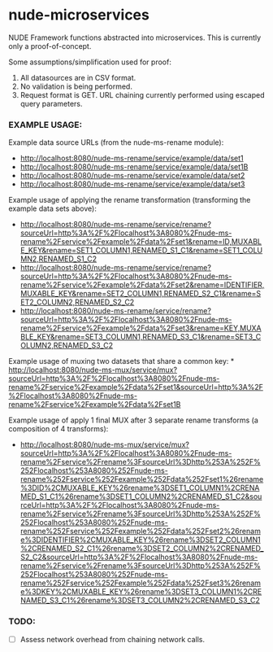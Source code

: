 nude-microservices
==================

NUDE Framework functions abstracted into microservices. This is currently only a proof-of-concept.

Some assumptions/simplification used for proof:

1. All datasources are in CSV format.
2. No validation is being performed.
3. Request format is GET. URL chaining currently performed using escaped query parameters.

### EXAMPLE USAGE:

Example data source URLs (from the nude-ms-rename module):
* [http://localhost:8080/nude-ms-rename/service/example/data/set1](http://localhost:8080/nude-ms-rename/service/example/data/set1)
* [http://localhost:8080/nude-ms-rename/service/example/data/set1B](http://localhost:8080/nude-ms-rename/service/example/data/set1B)
* [http://localhost:8080/nude-ms-rename/service/example/data/set2](http://localhost:8080/nude-ms-rename/service/example/data/set2)
* [http://localhost:8080/nude-ms-rename/service/example/data/set3](http://localhost:8080/nude-ms-rename/service/example/data/set3)

Example usage of applying the rename transformation (transforming the example data sets above):
* [http://localhost:8080/nude-ms-rename/service/rename?sourceUrl=http%3A%2F%2Flocalhost%3A8080%2Fnude-ms-rename%2Fservice%2Fexample%2Fdata%2Fset1&rename=ID,MUXABLE_KEY&rename=SET1_COLUMN1,RENAMED_S1_C1&rename=SET1_COLUMN2,RENAMED_S1_C2](http://localhost:8080/nude-ms-rename/service/rename?sourceUrl=http%3A%2F%2Flocalhost%3A8080%2Fnude-ms-rename%2Fservice%2Fexample%2Fdata%2Fset1&rename=ID,MUXABLE_KEY&rename=SET1_COLUMN1,RENAMED_S1_C1&rename=SET1_COLUMN2,RENAMED_S1_C2)
* [http://localhost:8080/nude-ms-rename/service/rename?sourceUrl=http%3A%2F%2Flocalhost%3A8080%2Fnude-ms-rename%2Fservice%2Fexample%2Fdata%2Fset2&rename=IDENTIFIER,MUXABLE_KEY&rename=SET2_COLUMN1,RENAMED_S2_C1&rename=SET2_COLUMN2,RENAMED_S2_C2](http://localhost:8080/nude-ms-rename/service/rename?sourceUrl=http%3A%2F%2Flocalhost%3A8080%2Fnude-ms-rename%2Fservice%2Fexample%2Fdata%2Fset2&rename=IDENTIFIER,MUXABLE_KEY&rename=SET2_COLUMN1,RENAMED_S2_C1&rename=SET2_COLUMN2,RENAMED_S2_C2)
* [http://localhost:8080/nude-ms-rename/service/rename?sourceUrl=http%3A%2F%2Flocalhost%3A8080%2Fnude-ms-rename%2Fservice%2Fexample%2Fdata%2Fset3&rename=KEY,MUXABLE_KEY&rename=SET3_COLUMN1,RENAMED_S3_C1&rename=SET3_COLUMN2,RENAMED_S3_C2](http://localhost:8080/nude-ms-rename/service/rename?sourceUrl=http%3A%2F%2Flocalhost%3A8080%2Fnude-ms-rename%2Fservice%2Fexample%2Fdata%2Fset3&rename=KEY,MUXABLE_KEY&rename=SET3_COLUMN1,RENAMED_S3_C1&rename=SET3_COLUMN2,RENAMED_S3_C2)

Example usage of muxing two datasets that share a common key:
*
[http://localhost:8080/nude-ms-mux/service/mux?sourceUrl=http%3A%2F%2Flocalhost%3A8080%2Fnude-ms-rename%2Fservice%2Fexample%2Fdata%2Fset1&sourceUrl=http%3A%2F%2Flocalhost%3A8080%2Fnude-ms-rename%2Fservice%2Fexample%2Fdata%2Fset1B](http://localhost:8080/nude-ms-mux/service/mux?sourceUrl=http%3A%2F%2Flocalhost%3A8080%2Fnude-ms-rename%2Fservice%2Fexample%2Fdata%2Fset1&sourceUrl=http%3A%2F%2Flocalhost%3A8080%2Fnude-ms-rename%2Fservice%2Fexample%2Fdata%2Fset1B)

Example usage of apply 1 final MUX after 3 separate rename transforms (a composition of 4 transforms):
* [http://localhost:8080/nude-ms-mux/service/mux?sourceUrl=http%3A%2F%2Flocalhost%3A8080%2Fnude-ms-rename%2Fservice%2Frename%3FsourceUrl%3Dhttp%253A%252F%252Flocalhost%253A8080%252Fnude-ms-rename%252Fservice%252Fexample%252Fdata%252Fset1%26rename%3DID%2CMUXABLE_KEY%26rename%3DSET1_COLUMN1%2CRENAMED_S1_C1%26rename%3DSET1_COLUMN2%2CRENAMED_S1_C2&sourceUrl=http%3A%2F%2Flocalhost%3A8080%2Fnude-ms-rename%2Fservice%2Frename%3FsourceUrl%3Dhttp%253A%252F%252Flocalhost%253A8080%252Fnude-ms-rename%252Fservice%252Fexample%252Fdata%252Fset2%26rename%3DIDENTIFIER%2CMUXABLE_KEY%26rename%3DSET2_COLUMN1%2CRENAMED_S2_C1%26rename%3DSET2_COLUMN2%2CRENAMED_S2_C2&sourceUrl=http%3A%2F%2Flocalhost%3A8080%2Fnude-ms-rename%2Fservice%2Frename%3FsourceUrl%3Dhttp%253A%252F%252Flocalhost%253A8080%252Fnude-ms-rename%252Fservice%252Fexample%252Fdata%252Fset3%26rename%3DKEY%2CMUXABLE_KEY%26rename%3DSET3_COLUMN1%2CRENAMED_S3_C1%26rename%3DSET3_COLUMN2%2CRENAMED_S3_C2](http://localhost:8080/nude-ms-mux/service/mux?sourceUrl=http%3A%2F%2Flocalhost%3A8080%2Fnude-ms-rename%2Fservice%2Frename%3FsourceUrl%3Dhttp%253A%252F%252Flocalhost%253A8080%252Fnude-ms-rename%252Fservice%252Fexample%252Fdata%252Fset1%26rename%3DID%2CMUXABLE_KEY%26rename%3DSET1_COLUMN1%2CRENAMED_S1_C1%26rename%3DSET1_COLUMN2%2CRENAMED_S1_C2&sourceUrl=http%3A%2F%2Flocalhost%3A8080%2Fnude-ms-rename%2Fservice%2Frename%3FsourceUrl%3Dhttp%253A%252F%252Flocalhost%253A8080%252Fnude-ms-rename%252Fservice%252Fexample%252Fdata%252Fset2%26rename%3DIDENTIFIER%2CMUXABLE_KEY%26rename%3DSET2_COLUMN1%2CRENAMED_S2_C1%26rename%3DSET2_COLUMN2%2CRENAMED_S2_C2&sourceUrl=http%3A%2F%2Flocalhost%3A8080%2Fnude-ms-rename%2Fservice%2Frename%3FsourceUrl%3Dhttp%253A%252F%252Flocalhost%253A8080%252Fnude-ms-rename%252Fservice%252Fexample%252Fdata%252Fset3%26rename%3DKEY%2CMUXABLE_KEY%26rename%3DSET3_COLUMN1%2CRENAMED_S3_C1%26rename%3DSET3_COLUMN2%2CRENAMED_S3_C2)

### TODO:
- [ ] Assess network overhead from chaining network calls.
